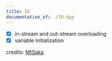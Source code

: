 ```yaml
---
title: IO
documentation_of: ./IO.hpp
---
```


- [x] in-stream and out-stream overloading
- [x] variable initialization

credits: [MtSaka](https://github.com/MtSaka/library)